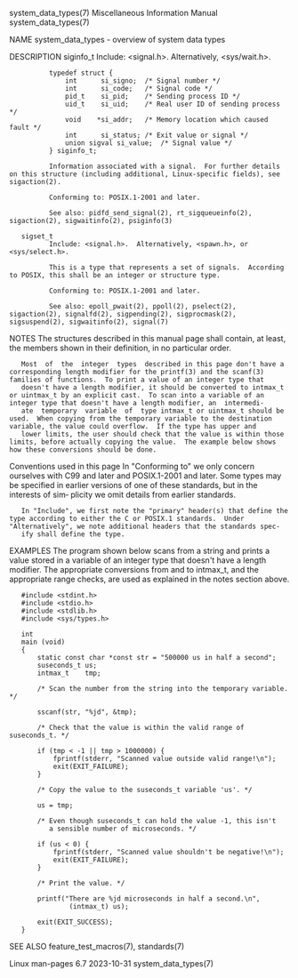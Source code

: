 system_data_types(7)                                                                  Miscellaneous Information Manual                                                                 system_data_types(7)

NAME
       system_data_types - overview of system data types

DESCRIPTION
       siginfo_t
              Include: <signal.h>.  Alternatively, <sys/wait.h>.

              typedef struct {
                  int      si_signo;  /* Signal number */
                  int      si_code;   /* Signal code */
                  pid_t    si_pid;    /* Sending process ID */
                  uid_t    si_uid;    /* Real user ID of sending process */
                  void    *si_addr;   /* Memory location which caused fault */
                  int      si_status; /* Exit value or signal */
                  union sigval si_value;  /* Signal value */
              } siginfo_t;

              Information associated with a signal.  For further details on this structure (including additional, Linux-specific fields), see sigaction(2).

              Conforming to: POSIX.1-2001 and later.

              See also: pidfd_send_signal(2), rt_sigqueueinfo(2), sigaction(2), sigwaitinfo(2), psiginfo(3)

       sigset_t
              Include: <signal.h>.  Alternatively, <spawn.h>, or <sys/select.h>.

              This is a type that represents a set of signals.  According to POSIX, this shall be an integer or structure type.

              Conforming to: POSIX.1-2001 and later.

              See also: epoll_pwait(2), ppoll(2), pselect(2), sigaction(2), signalfd(2), sigpending(2), sigprocmask(2), sigsuspend(2), sigwaitinfo(2), signal(7)

NOTES
       The structures described in this manual page shall contain, at least, the members shown in their definition, in no particular order.

       Most  of  the  integer  types  described in this page don't have a corresponding length modifier for the printf(3) and the scanf(3) families of functions.  To print a value of an integer type that
       doesn't have a length modifier, it should be converted to intmax_t or uintmax_t by an explicit cast.  To scan into a variable of an integer type that doesn't have a length modifier, an  intermedi‐
       ate  temporary  variable  of  type intmax_t or uintmax_t should be used.  When copying from the temporary variable to the destination variable, the value could overflow.  If the type has upper and
       lower limits, the user should check that the value is within those limits, before actually copying the value.  The example below shows how these conversions should be done.

   Conventions used in this page
       In "Conforming to" we only concern ourselves with C99 and later and POSIX.1-2001 and later.  Some types may be specified in earlier versions of one of these standards, but in the interests of sim‐
       plicity we omit details from earlier standards.

       In "Include", we first note the "primary" header(s) that define the type according to either the C or POSIX.1 standards.  Under "Alternatively", we note additional headers that the standards spec‐
       ify shall define the type.

EXAMPLES
       The program shown below scans from a string and prints a value stored in a variable of an integer type that doesn't have a length modifier.  The appropriate conversions from and to  intmax_t,  and
       the appropriate range checks, are used as explained in the notes section above.

       #include <stdint.h>
       #include <stdio.h>
       #include <stdlib.h>
       #include <sys/types.h>

       int
       main (void)
       {
           static const char *const str = "500000 us in half a second";
           suseconds_t us;
           intmax_t    tmp;

           /* Scan the number from the string into the temporary variable. */

           sscanf(str, "%jd", &tmp);

           /* Check that the value is within the valid range of suseconds_t. */

           if (tmp < -1 || tmp > 1000000) {
               fprintf(stderr, "Scanned value outside valid range!\n");
               exit(EXIT_FAILURE);
           }

           /* Copy the value to the suseconds_t variable 'us'. */

           us = tmp;

           /* Even though suseconds_t can hold the value -1, this isn't
              a sensible number of microseconds. */

           if (us < 0) {
               fprintf(stderr, "Scanned value shouldn't be negative!\n");
               exit(EXIT_FAILURE);
           }

           /* Print the value. */

           printf("There are %jd microseconds in half a second.\n",
                   (intmax_t) us);

           exit(EXIT_SUCCESS);
       }

SEE ALSO
       feature_test_macros(7), standards(7)

Linux man-pages 6.7                                                                              2023-10-31                                                                            system_data_types(7)
